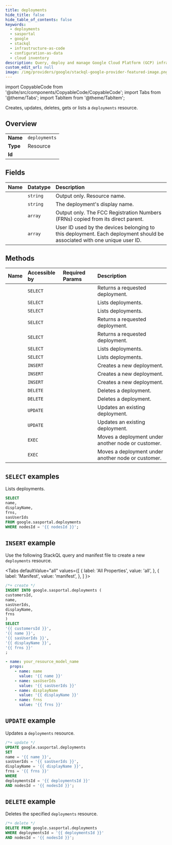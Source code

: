```yaml
---
title: deployments
hide_title: false
hide_table_of_contents: false
keywords:
  - deployments
  - sasportal
  - google
  - stackql
  - infrastructure-as-code
  - configuration-as-data
  - cloud inventory
description: Query, deploy and manage Google Cloud Platform (GCP) infrastructure and resources using SQL
custom_edit_url: null
image: /img/providers/google/stackql-google-provider-featured-image.png
---
```


import CopyableCode from '@site/src/components/CopyableCode/CopyableCode';
import Tabs from '@theme/Tabs';
import TabItem from '@theme/TabItem';

Creates, updates, deletes, gets or lists a <code>deployments</code> resource.

## Overview
<table><tbody>
<tr><td><b>Name</b></td><td><code>deployments</code></td></tr>
<tr><td><b>Type</b></td><td>Resource</td></tr>
<tr><td><b>Id</b></td><td><CopyableCode code="google.sasportal.deployments" /></td></tr>
</tbody></table>

## Fields
| Name | Datatype | Description |
|:-----|:---------|:------------|
| <CopyableCode code="name" /> | `string` | Output only. Resource name. |
| <CopyableCode code="displayName" /> | `string` | The deployment's display name. |
| <CopyableCode code="frns" /> | `array` | Output only. The FCC Registration Numbers (FRNs) copied from its direct parent. |
| <CopyableCode code="sasUserIds" /> | `array` | User ID used by the devices belonging to this deployment. Each deployment should be associated with one unique user ID. |

## Methods
| Name | Accessible by | Required Params | Description |
|:-----|:--------------|:----------------|:------------|
| <CopyableCode code="customers_deployments_get" /> | `SELECT` | <CopyableCode code="customersId, deploymentsId" /> | Returns a requested deployment. |
| <CopyableCode code="customers_deployments_list" /> | `SELECT` | <CopyableCode code="customersId" /> | Lists deployments. |
| <CopyableCode code="customers_nodes_deployments_list" /> | `SELECT` | <CopyableCode code="customersId, nodesId" /> | Lists deployments. |
| <CopyableCode code="deployments_get" /> | `SELECT` | <CopyableCode code="deploymentsId" /> | Returns a requested deployment. |
| <CopyableCode code="nodes_deployments_get" /> | `SELECT` | <CopyableCode code="deploymentsId, nodesId" /> | Returns a requested deployment. |
| <CopyableCode code="nodes_deployments_list" /> | `SELECT` | <CopyableCode code="nodesId" /> | Lists deployments. |
| <CopyableCode code="nodes_nodes_deployments_list" /> | `SELECT` | <CopyableCode code="nodesId, nodesId1" /> | Lists deployments. |
| <CopyableCode code="customers_deployments_create" /> | `INSERT` | <CopyableCode code="customersId" /> | Creates a new deployment. |
| <CopyableCode code="customers_nodes_deployments_create" /> | `INSERT` | <CopyableCode code="customersId, nodesId" /> | Creates a new deployment. |
| <CopyableCode code="nodes_nodes_deployments_create" /> | `INSERT` | <CopyableCode code="nodesId, nodesId1" /> | Creates a new deployment. |
| <CopyableCode code="customers_deployments_delete" /> | `DELETE` | <CopyableCode code="customersId, deploymentsId" /> | Deletes a deployment. |
| <CopyableCode code="nodes_deployments_delete" /> | `DELETE` | <CopyableCode code="deploymentsId, nodesId" /> | Deletes a deployment. |
| <CopyableCode code="customers_deployments_patch" /> | `UPDATE` | <CopyableCode code="customersId, deploymentsId" /> | Updates an existing deployment. |
| <CopyableCode code="nodes_deployments_patch" /> | `UPDATE` | <CopyableCode code="deploymentsId, nodesId" /> | Updates an existing deployment. |
| <CopyableCode code="customers_deployments_move" /> | `EXEC` | <CopyableCode code="customersId, deploymentsId" /> | Moves a deployment under another node or customer. |
| <CopyableCode code="nodes_deployments_move" /> | `EXEC` | <CopyableCode code="deploymentsId, nodesId" /> | Moves a deployment under another node or customer. |

## `SELECT` examples

Lists deployments.

```sql
SELECT
name,
displayName,
frns,
sasUserIds
FROM google.sasportal.deployments
WHERE nodesId = '{{ nodesId }}'; 
```

## `INSERT` example

Use the following StackQL query and manifest file to create a new <code>deployments</code> resource.

<Tabs
    defaultValue="all"
    values={[
        { label: 'All Properties', value: 'all', },
        { label: 'Manifest', value: 'manifest', },
    ]
}>
<TabItem value="all">

```sql
/*+ create */
INSERT INTO google.sasportal.deployments (
customersId,
name,
sasUserIds,
displayName,
frns
)
SELECT 
'{{ customersId }}',
'{{ name }}',
'{{ sasUserIds }}',
'{{ displayName }}',
'{{ frns }}'
;
```
</TabItem>
<TabItem value="manifest">

```yaml
- name: your_resource_model_name
  props:
    - name: name
      value: '{{ name }}'
    - name: sasUserIds
      value: '{{ sasUserIds }}'
    - name: displayName
      value: '{{ displayName }}'
    - name: frns
      value: '{{ frns }}'

```
</TabItem>
</Tabs>

## `UPDATE` example

Updates a <code>deployments</code> resource.

```sql
/*+ update */
UPDATE google.sasportal.deployments
SET 
name = '{{ name }}',
sasUserIds = '{{ sasUserIds }}',
displayName = '{{ displayName }}',
frns = '{{ frns }}'
WHERE 
deploymentsId = '{{ deploymentsId }}'
AND nodesId = '{{ nodesId }}';
```

## `DELETE` example

Deletes the specified <code>deployments</code> resource.

```sql
/*+ delete */
DELETE FROM google.sasportal.deployments
WHERE deploymentsId = '{{ deploymentsId }}'
AND nodesId = '{{ nodesId }}';
```
